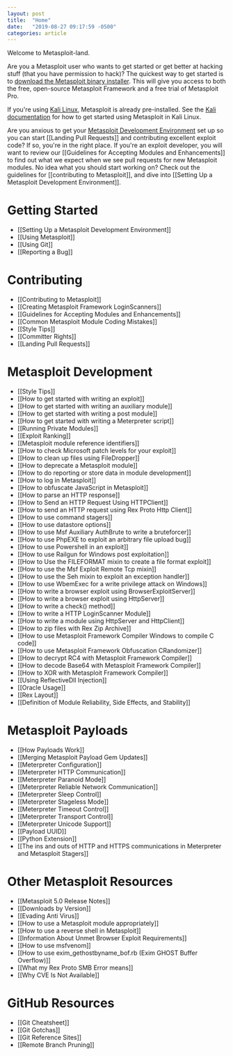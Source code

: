 ```yaml
---
layout: post
title:  "Home"
date:   "2019-08-27 09:17:59 -0500"
categories: article
---
```


Welcome to Metasploit-land. 

Are you a Metasploit user who wants to get started or get better at hacking stuff (that you have permission to hack)? The quickest way to get started is to [download the Metasploit binary installer](http://www.rapid7.com/products/metasploit/download.jsp). This will give you access to both the free, open-source Metasploit Framework and a free trial of Metasploit Pro.

If you're using [Kali Linux](http://kali.org), Metasploit is already pre-installed. See the [Kali documentation](http://docs.kali.org/general-use/starting-metasploit-framework-in-kali) for how to get started using Metasploit in Kali Linux.

Are you anxious to get your [Metasploit Development Environment](https://github.com/rapid7/metasploit-framework/wiki/Setting-Up-a-Metasploit-Development-Environment) set up so you can start [[Landing Pull Requests]] and contributing excellent exploit code? If so, you're in the right place. If you're an exploit developer, you will want to review our [[Guidelines for Accepting Modules and Enhancements]] to find out what we expect when we see pull requests for new Metasploit modules. No idea what you should start working on? Check out the guidelines for [[contributing to Metasploit]], and dive into [[Setting Up a Metasploit Development Environment]].

# Getting Started #

- [[Setting Up a Metasploit Development Environment]]
- [[Using Metasploit]]
- [[Using Git]]
- [[Reporting a Bug]]

# Contributing #

- [[Contributing to Metasploit]]
- [[Creating Metasploit Framework LoginScanners]]
- [[Guidelines for Accepting Modules and Enhancements]]
- [[Common Metasploit Module Coding Mistakes]]
- [[Style Tips]]
- [[Committer Rights]]
- [[Landing Pull Requests]]

# Metasploit Development #

- [[Style Tips]]
- [[How to get started with writing an exploit]]
- [[How to get started with writing an auxiliary module]]
- [[How to get started with writing a post module]]
- [[How to get started with writing a Meterpreter script]]
- [[Running Private Modules]]
- [[Exploit Ranking]]
- [[Metasploit module reference identifiers]]
- [[How to check Microsoft patch levels for your exploit]]
- [[How to clean up files using FileDropper]]
- [[How to deprecate a Metasploit module]]
- [[How to do reporting or store data in module development]]
- [[How to log in Metasploit]]
- [[How to obfuscate JavaScript in Metasploit]]
- [[How to parse an HTTP response]]
- [[How to Send an HTTP Request Using HTTPClient]]
- [[How to send an HTTP request using Rex Proto Http Client]]
- [[How to use command stagers]]
- [[How to use datastore options]]
- [[How to use Msf Auxiliary AuthBrute to write a bruteforcer]]
- [[How to use PhpEXE to exploit an arbitrary file upload bug]]
- [[How to use Powershell in an exploit]]
- [[How to use Railgun for Windows post exploitation]]
- [[How to Use the FILEFORMAT mixin to create a file format exploit]]
- [[How to use the Msf Exploit Remote Tcp mixin]]
- [[How to use the Seh mixin to exploit an exception handler]]
- [[How to use WbemExec for a write privilege attack on Windows]]
- [[How to write a browser exploit using BrowserExploitServer]]
- [[How to write a browser exploit using HttpServer]]
- [[How to write a check() method]]
- [[How to write a HTTP LoginScanner Module]]
- [[How to write a module using HttpServer and HttpClient]]
- [[How to zip files with Rex Zip Archive]]
- [[How to use Metasploit Framework Compiler Windows to compile C code]]
- [[How to use Metasploit Framework Obfuscation CRandomizer]]
- [[How to decrypt RC4 with Metasploit Framework Compiler]]
- [[How to decode Base64 with Metasploit Framework Compiler]]
- [[How to XOR with Metasploit Framework Compiler]]
- [[Using ReflectiveDll Injection]]
- [[Oracle Usage]]
- [[Rex Layout]]
- [[Definition of Module Reliability, Side Effects, and Stability]]

# Metasploit Payloads #

- [[How Payloads Work]]
- [[Merging Metasploit Payload Gem Updates]]
- [[Meterpreter Configuration]]
- [[Meterpreter HTTP Communication]]
- [[Meterpreter Paranoid Mode]]
- [[Meterpreter Reliable Network Communication]]
- [[Meterpreter Sleep Control]]
- [[Meterpreter Stageless Mode]]
- [[Meterpreter Timeout Control]]
- [[Meterpreter Transport Control]]
- [[Meterpreter Unicode Support]]
- [[Payload UUID]]
- [[Python Extension]]
- [[The ins and outs of HTTP and HTTPS communications in Meterpreter and Metasploit Stagers]]


# Other Metasploit Resources #

- [[Metasploit 5.0 Release Notes]]
- [[Downloads by Version]]
- [[Evading Anti Virus]]
- [[How to use a Metasploit module appropriately]]
- [[How to use a reverse shell in Metasploit]]
- [[Information About Unmet Browser Exploit Requirements]]
- [[How to use msfvenom]]
- [[How to use exim_gethostbyname_bof.rb (Exim GHOST Buffer Overflow)]]
- [[What my Rex Proto SMB Error means]]
- [[Why CVE Is Not Available]]

# GitHub Resources #

- [[Git Cheatsheet]]
- [[Git Gotchas]]
- [[Git Reference Sites]]
- [[Remote Branch Pruning]]

